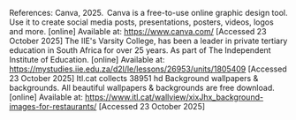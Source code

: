 References:
Canva, 2025.  Canva is a free-to-use online graphic design tool. Use it to create social media posts, presentations, posters, videos, logos and more. [online] Available at: https://www.canva.com/ [Accessed 23 October 2025] 
The IIE's Varsity College, has been a leader in private tertiary education in South Africa for over 25 years. As part of The Independent Institute of Education. [online] Available at: https://mystudies.iie.edu.za/d2l/le/lessons/26953/units/1805409  [Accessed 23 October 2025]
Itl.cat collects 38951 hd Background wallpapers & backgrounds. All beautiful wallpapers & backgrounds are free download. [online] Available at: https://www.itl.cat/wallview/xixJhx_background-images-for-restaurants/ [Accessed 23 October 2025]
